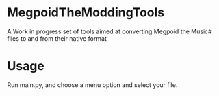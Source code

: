 # MegpoidTheModdingTools

A Work in progress set of tools aimed at converting Megpoid the Music# files to and from their native format

# Usage

Run main.py, and choose a menu option and select your file.
